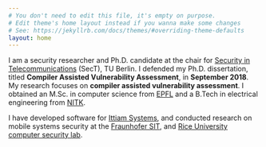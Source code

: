 ```yaml
---
# You don't need to edit this file, it's empty on purpose.
# Edit theme's home layout instead if you wanna make some changes
# See: https://jekyllrb.com/docs/themes/#overriding-theme-defaults
layout: home
---
```


I am a security researcher and Ph.D. candidate at the chair for [Security in Telecommunications][1] (SecT), TU Berlin. I defended my Ph.D. dissertation, titled __Compiler Assisted Vulnerability Assessment__, in **September 2018**. My research focuses on **compiler assisted vulnerability assessment**. I obtained an M.Sc. in computer science from [EPFL][2] and a B.Tech in electrical engineering from [NITK][3].

I have developed software for [Ittiam Systems][4], and conducted research on mobile systems security at the [Fraunhofer SIT][5], and [Rice University computer security lab][6].

[1]: http://www.fgsect.de
[2]: https://www.epfl.ch
[3]: http://www.nitk.ac.in
[4]: https://www.ittiam.com
[5]: https://www.sit.fraunhofer.de/en/
[6]: http://seclab.cs.rice.edu/
